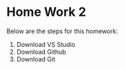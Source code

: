 # Home Work 2
Below are the steps for this homework:
1. Download VS Studio
2. Download Github
3. Download Git
